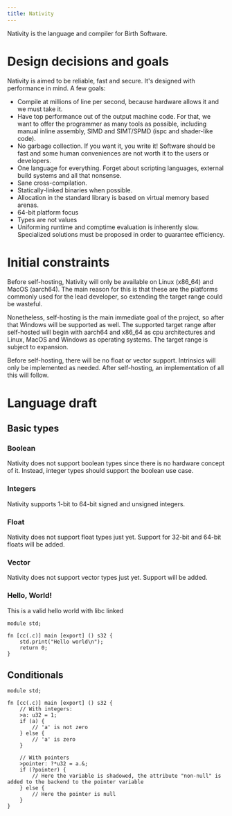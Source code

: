 ```yaml
---
title: Nativity
---
```


Nativity is the language and compiler for Birth Software.

# Design decisions and goals

Nativity is aimed to be reliable, fast and secure. It's designed with performance in mind. A few goals:

- Compile at millions of line per second, because hardware allows it and we must take it.
- Have top performance out of the output machine code. For that, we want to offer the programmer as many tools as possible, including manual inline assembly, SIMD and SIMT/SPMD (ispc and shader-like code).
- No garbage collection. If you want it, you write it! Software should be fast and some human conveniences are not worth it to the users or developers.
- One language for everything. Forget about scripting languages, external build systems and all that nonsense.
- Sane cross-compilation.
- Statically-linked binaries when possible.
- Allocation in the standard library is based on virtual memory based arenas.
- 64-bit platform focus
- Types are not values
- Uniforming runtime and comptime evaluation is inherently slow. Specialized solutions must be proposed in order to guarantee efficiency.

# Initial constraints

Before self-hosting, Nativity will only be available on Linux (x86\_64) and MacOS (aarch64). The main reason for this is that these are the platforms commonly used for the lead developer, so extending the target range could be wasteful.

Nonetheless, self-hosting is the main immediate goal of the project, so after that Windows will be supported as well. The supported target range after self-hosted will begin with aarch64 and x86\_64 as cpu architectures and Linux, MacOS and Windows as operating systems. The target range is subject to expansion.

Before self-hosting, there will be no float or vector support. Intrinsics will only be implemented as needed. After self-hosting, an implementation of all this will follow.

# Language draft

## Basic types

### Boolean
Nativity does not support boolean types since there is no hardware concept of it. Instead, integer types should support the boolean use case.

### Integers

Nativity supports 1-bit to 64-bit signed and unsigned integers.

### Float

Nativity does not support float types just yet. Support for 32-bit and 64-bit floats will be added.

### Vector

Nativity does not support vector types just yet. Support will be added.

### Hello, World!

This is a valid hello world with libc linked

```nat {filename="main.nat"}
module std;

fn [cc(.c)] main [export] () s32 {
    std.print("Hello world\n");
    return 0;
}
```

## Conditionals

```nat {filename="main.nat"}
module std;

fn [cc(.c)] main [export] () s32 {
    // With integers:
    >a: u32 = 1;
    if (a) {
        // 'a' is not zero
    } else {
        // 'a' is zero
    }

    // With pointers
    >pointer: ?*u32 = a.&;
    if (?pointer) {
        // Here the variable is shadowed, the attribute "non-null" is added to the backend to the pointer variable
    } else {
        // Here the pointer is null
    }
}
```
